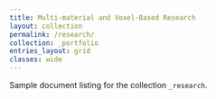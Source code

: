```yaml
---
title: Multi-material and Voxel-Based Research
layout: collection
permalink: /research/
collection: _portfolio
entries_layout: grid
classes: wide
---
```


Sample document listing for the collection `_research`.
